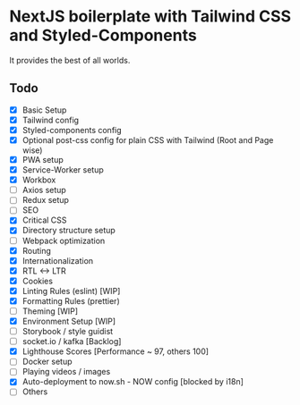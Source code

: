 # NextJS boilerplate with Tailwind CSS and Styled-Components

It provides the best of all worlds.

## Todo

- [x] Basic Setup
- [x] Tailwind config
- [x] Styled-components config
- [x] Optional post-css config for plain CSS with Tailwind (Root and Page wise)
- [x] PWA setup
- [x] Service-Worker setup
- [x] Workbox
- [ ] Axios setup
- [ ] Redux setup
- [ ] SEO
- [x] Critical CSS
- [x] Directory structure setup
- [ ] Webpack optimization
- [x] Routing
- [x] Internationalization
- [x] RTL <-> LTR
- [x] Cookies
- [x] Linting Rules (eslint) [WIP]
- [x] Formatting Rules (prettier)
- [ ] Theming [WIP]
- [x] Environment Setup [WIP]
- [ ] Storybook / style guidist
- [ ] socket.io / kafka [Backlog]
- [x] Lighthouse Scores [Performance ~ 97, others 100]
- [ ] Docker setup
- [ ] Playing videos / images
- [x] Auto-deployment to now.sh - NOW config [blocked by i18n]
- [ ] Others
